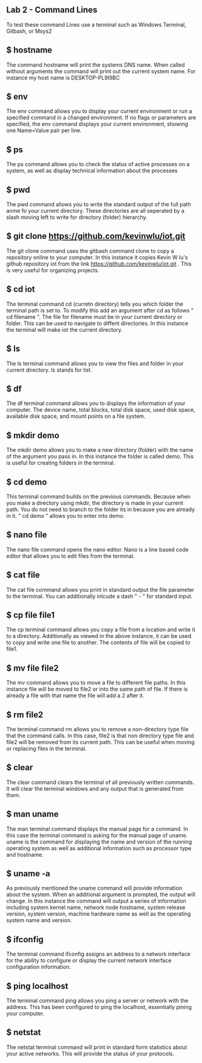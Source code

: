 ## Lab 2 - Command Lines
To test these command Lines use a terminal such as Windows Terminal, Gitbash, or Msys2
## $ hostname
The command hostname will print the systems DNS name. When called without arguments the command will print out the current system name. For instance my host name is DESKTOP-PL9I9BC
## $ env
The env command allows you to display your current environment or run a specified command in a changed environment. If no flags or parameters are specified, the env command displays your current environment, showing one Name=Value pair per line.
## $ ps
The ps command allows you to check the status of active processes on a system, as well as display technical information about the processes
## $ pwd
The pwd command allows you to write the standard output of the full path anme fo your current directory. These directories are all seperated by a slash moving left to write for directory (folder) hierarchy. 
## $ git clone https://github.com/kevinwlu/iot.git
The git clone command uses the gitbash command clone to copy a repository online to your computer. In this instance it copies Kevin W lu's github repository iot from the link https://github.com/kevinwlu/iot.git . This is very useful for organizing projects. 
## $ cd iot
The terminal command cd (curretn directory) tells you which folder the terminal path is set to. To modify this add an argument after cd as follows " cd filename ". The file for filename must be in your current directory or folder. This can be used to navigate to diffent directories. In this instance the terminal will make iot the current directory. 
## $ ls
The ls terminal command allows you to view the files and folder in your current directory. ls stands for list. 
## $ df
The df terminal command allows you to displays the information of your computer. The device name, total blocks, total disk space, used disk space, available disk space, and mount points on a file system.
## $ mkdir demo
The mkdir demo allows you to make a new directory (folder) with the name of the argument you pass in. In this instance the folder is called demo. This is useful for creating folders in the terminal.
## $ cd demo
This terminal command builds on the previous commands. Because when you make a directory using mkdir, the directory is made in your current path. You do not need to branch to the folder its in because you are already in it. " cd demo " allows you to enter into demo. 
## $ nano file
The nano file command opens the nano editor. Nano is a line based code editor that allows you to edit files from the terminal. 
## $ cat file
The cat file command allows you print in standard output the file parameter to the terminal. You can additionally inlcude a dash " - " for standard input. 
## $ cp file file1
The cp terminal command allows you copy a file from a location and write it to a directory. Additionally as viewed in the above instance, it can be used to copy and write one file to another. The contents of file will be copied to file1. 
## $ mv file file2
The mv command allows you to move a file to different file paths. In this instance file will be moved to file2 or into the same path of file. If there is already a file with that name the file will add a 2 after it. 
## $ rm file2
The terminal command rm allows you to remove a non-directory type file that the command calls. In this case, file2 is that non directory type file and file2 will be removed from its current path. This can be useful when moving or replacing files in the terminal.  
## $ clear
The clear command clears the terminal of all previously written commands. It will clear the terminal windows and any output that is generated from them. 
## $ man uname
The man terminal command displays the manual page for a command. In this case the terminal command is asking for the manual page of uname. uname is the command for displaying the name and version of the running operating system as well as additional information such as processor type and hostname. 
## $ uname -a
As previously mentioned the uname command will provide information about the system. When an additional argument is prompted, the output will change. In this instance the command will output a series of information including system kernel name, network node hostname, system release version, system version, machine hardware name as well as the operating system name and version. 
## $ ifconfig
The terminal command ifconfig assigns an address to a network interface for the ability to configure or display the current network interface configuration information. 
## $ ping localhost
The terminal command ping allows you ping a server or network with the address. This has been configured to ping the localhost, essentially pining your computer.
## $ netstat
The netstat terminal command will print in standard form statistics about your active networks. This will provide the status of your protocols. 
